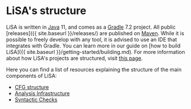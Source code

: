 # LiSA's structure

LiSA is written in [Java](https://www.oracle.com/java/technologies/downloads/) 11, and comes as a [Gradle](https://gradle.org/) 7.2 project. All public [releases]({{ site.baseurl }}/releases/) are published on [Maven](https://search.maven.org/search?q=g:com.github.unive-ssv).
While it is possible to freely develop with any tool, it is advised to use an IDE that integrates with Gradle. You can learn more in our guide on [how to build LiSA]({{ site.baseurl }}/getting-started/building.md). For more information about how LiSA's projects are structured, visit [this page](projects.md).

Here you can find a list of resources explaining the structure of the main components of LiSA:

* [CFG structure](cfg.md)
* [Analysis Infrastructure](analysis-infrastructure.md)
* [Syntactic Checks](syntactic-checks.md)
